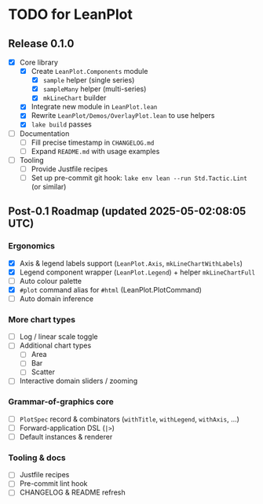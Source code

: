# TODO for LeanPlot

## Release 0.1.0

- [x] Core library
  - [x] Create `LeanPlot.Components` module
    - [x] `sample` helper (single series)
    - [x] `sampleMany` helper (multi-series)
    - [x] `mkLineChart` builder
  - [x] Integrate new module in `LeanPlot.lean`
  - [x] Rewrite `LeanPlot/Demos/OverlayPlot.lean` to use helpers
  - [x] `lake build` passes
- [ ] Documentation
  - [ ] Fill precise timestamp in `CHANGELOG.md`
  - [ ] Expand `README.md` with usage examples
- [ ] Tooling
  - [ ] Provide Justfile recipes
  - [ ] Set up pre-commit git hook: `lake env lean --run Std.Tactic.Lint` (or similar)

## Post-0.1 Roadmap (updated 2025-05-02:08:05 UTC)

### Ergonomics
- [x] Axis & legend labels support (`LeanPlot.Axis`, `mkLineChartWithLabels`)
- [x] Legend component wrapper (`LeanPlot.Legend`) + helper `mkLineChartFull`
- [ ] Auto colour palette
- [x] `#plot` command alias for `#html` (LeanPlot.PlotCommand)
- [ ] Auto domain inference

### More chart types
- [ ] Log / linear scale toggle
- [ ] Additional chart types
  - [ ] Area
  - [ ] Bar
  - [ ] Scatter
- [ ] Interactive domain sliders / zooming

### Grammar-of-graphics core
- [ ] `PlotSpec` record & combinators (`withTitle`, `withLegend`, `withAxis`, ...)
- [ ] Forward-application DSL (`|>`)
- [ ] Default instances & renderer

### Tooling & docs
- [ ] Justfile recipes
- [ ] Pre-commit lint hook
- [ ] CHANGELOG & README refresh 